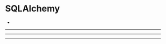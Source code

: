 SQLAlchemy
=======================


- []()
-----------------------------------------------------------------------------------------------------

---------





-----------------------------------------------------------------------------------------------------